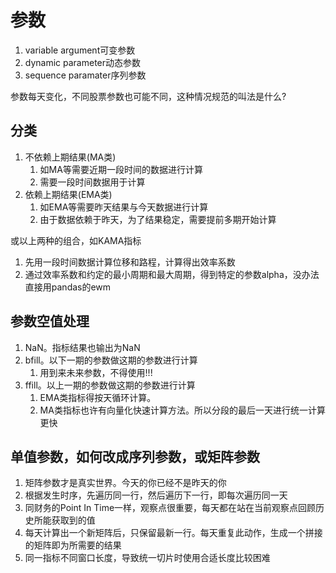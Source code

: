 # 参数
1. variable argument可变参数
2. dynamic parameter动态参数
3. sequence paramater序列参数

参数每天变化，不同股票参数也可能不同，这种情况规范的叫法是什么?

## 分类
1. 不依赖上期结果(MA类)
    1. 如MA等需要近期一段时间的数据进行计算
    2. 需要一段时间数据用于计算
2. 依赖上期结果(EMA类)
    1. 如EMA等需要昨天结果与今天数据进行计算
    2. 由于数据依赖于昨天，为了结果稳定，需要提前多期开始计算

或以上两种的组合，如KAMA指标
1. 先用一段时间数据计算位移和路程，计算得出效率系数
2. 通过效率系数和约定的最小周期和最大周期，得到特定的参数alpha，没办法直接用pandas的ewm

## 参数空值处理
1. NaN。指标结果也输出为NaN
2. bfill。以下一期的参数做这期的参数进行计算
    1. 用到来未来参数，不得使用!!!
3. ffill。以上一期的参数做这期的参数进行计算
    1. EMA类指标得按天循环计算。
    2. MA类指标也许有向量化快速计算方法。所以分段的最后一天进行统一计算更快

## 单值参数，如何改成序列参数，或矩阵参数
1. 矩阵参数才是真实世界。今天的你已经不是昨天的你
2. 根据发生时序，先遍历同一行，然后遍历下一行，即每次遍历同一天
3. 同财务的Point In Time一样，观察点很重要，每天都在站在当前观察点回顾历史所能获取到的值
4. 每天计算出一个新矩阵后，只保留最新一行。每天重复此动作，生成一个拼接的矩阵即为所需要的结果
5. 同一指标不同窗口长度，导致统一切片时使用合适长度比较困难